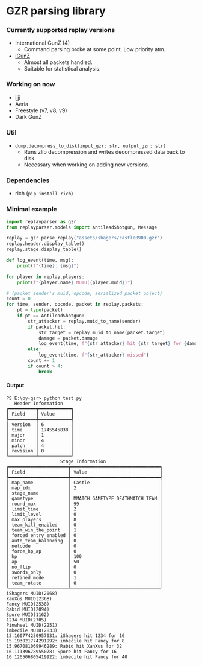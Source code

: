 # GZR parsing library

### Currently supported replay versions
- International GunZ (4)
  - Command parsing broke at some point. Low priority atm.
- [iGunZ](https://igunz.net)
  - Almost all packets handled.
  - Suitable for statistical analysis.

### Working on now
- ijji
- Aeria
- Freestyle (v7, v8, v9)
- Dark GunZ

### Util
- `dump.decompress_to_disk(input_gzr: str, output_gzr: str)`
  - Runs zlib decompression and writes decompressed data back to disk.
  - Necessary when working on adding new versions.

### Dependencies
- rich (`pip install rich`)

### Minimal example
```py
import replayparser as gzr
from replayparser.models import AntileadShotgun, Message

replay = gzr.parse_replay("assets/shagers/castle0900.gzr")
replay.header.display_table()
replay.stage.display_table()

def log_event(time, msg):
    print(f"{time}: {msg}")

for player in replay.players:
    print(f"{player.name} MUID({player.muid})")

# (packet sender's muid, opcode, serialized packet object)
count = 0
for time, sender, opcode, packet in replay.packets:
    pt = type(packet)
    if pt == AntileadShotgun:
        str_attacker = replay.muid_to_name(sender)
        if packet.hit:
            str_target = replay.muid_to_name(packet.target)
            damage = packet.damage
            log_event(time, f"{str_attacker} hit {str_target} for {damage}")
        else:
            log_event(time, f"{str_attacker} missed")
        count += 1
        if count > 4:
            break
```

#### Output
```
PS E:\py-gzr> python test.py
   Header Information    
┏━━━━━━━━━━┳━━━━━━━━━━━━┓
┃ Field    ┃ Value      ┃
┡━━━━━━━━━━╇━━━━━━━━━━━━┩
│ version  │ 6          │
│ time     │ 1745545838 │
│ major    │ 1          │
│ minor    │ 4          │
│ patch    │ 4          │
│ revision │ 0          │
└──────────┴────────────┘
                    Stage Information                     
┏━━━━━━━━━━━━━━━━━━━━━━┳━━━━━━━━━━━━━━━━━━━━━━━━━━━━━━━━━┓
┃ Field                ┃ Value                           ┃
┡━━━━━━━━━━━━━━━━━━━━━━╇━━━━━━━━━━━━━━━━━━━━━━━━━━━━━━━━━┩
│ map_name             │ Castle                          │
│ map_idx              │ 2                               │
│ stage_name           │                                 │
│ gametype             │ MMATCH_GAMETYPE_DEATHMATCH_TEAM │
│ round_max            │ 99                              │
│ limit_time           │ 2                               │
│ limit_level          │ 0                               │
│ max_players          │ 8                               │
│ team_kill_enabled    │ 0                               │
│ team_win_the_point   │ 1                               │
│ forced_entry_enabled │ 0                               │
│ auto_team_balancing  │ 0                               │
│ netcode              │ 0                               │
│ force_hp_ap          │ 0                               │
│ hp                   │ 100                             │
│ ap                   │ 50                              │
│ no_flip              │ 0                               │
│ swords_only          │ 0                               │
│ refined_mode         │ 1                               │
│ team_rotate          │ 0                               │
└──────────────────────┴─────────────────────────────────┘
iShagers MUID(2068)
XanXus MUID(2368)
Fancy MUID(2538)
Rabid MUID(2094)
Spore MUID(1162)
1234 MUID(2705)
Pinwheel MUID(2251)
imbecile MUID(2833)
13.160774230957031: iShagers hit 1234 for 16
15.193021774291992: imbecile hit Fancy for 8
15.967081069946289: Rabid hit XanXus for 32
16.11139678955078: Spore hit Fancy for 16
16.126506805419922: imbecile hit Fancy for 40
```